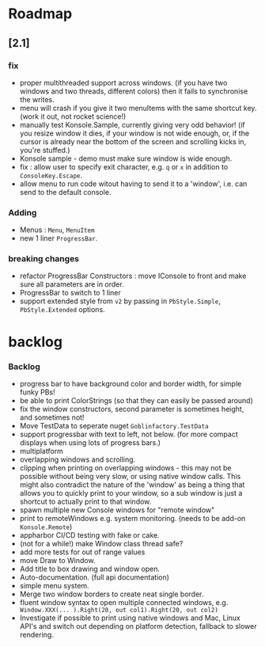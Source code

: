# Roadmap

## [2.1]

### fix

- proper multithreaded support across windows. (if you have two windows and two threads, different colors) then it fails to synchronise the writes.
- menu will crash if you give it two menuItems with the same shortcut key. (work it out, not rocket science!)
- manually test Konsole.Sample, currently giving very odd behavior! (if you resize window it dies, if your window is not wide enough, or, if the cursor is already near the bottom of the screen and scrolling kicks in, you're stuffed.)
- Konsole sample - demo must make sure window is wide enough.
- fix : allow user to specify exit character, e.g. `q` or `x` in addition to `ConsoleKey.Escape`.
- allow menu to run code witout having to send it to a 'window', i.e. can send to the default console.


### Adding

- Menus : `Menu`, `MenuItem`
- new 1 liner `ProgressBar`.

### breaking changes

- refactor ProgressBar Constructors : move IConsole to front and make sure all parameters are in order.
- ProgressBar to switch to 1 liner
- support extended style from `v2` by passing in `PbStyle.Simple`, `PbStyle.Extended` options.

# backlog

### Backlog 
- progress bar to have background color and border width, for simple funky PBs!
- be able to print ColorStrings (so that they can easily be passed around) 
- fix the window constructors, second parameter is sometimes height, and sometimes not!
- Move TestData to seperate nuget `Goblinfactory.TestData`
- support progressbar with text to left, not below. (for more compact displays when using lots of progress bars.)
- multiplatform
- overlapping windows and scrolling.
- clipping when printing on overlapping windows - this may not be possible without being very slow, or using native window calls. This might also contradict the nature of the 'window' as being a thing that allows you to quickly print to your window, so a sub window is just a shortcut to actually print to that window.
- spawn multiple new Console windows for "remote window"
- print to remoteWindows e.g. system monitoring. (needs to be add-on `Konsole.Remote`)
- appharbor CI/CD testing with fake or cake.
- (not for a while!) make Window class thread safe?
- add more tests for out of range values
- move Draw to Window. 
- Add title to box drawing and window open.
- Auto-documentation. (full api documentation)
- simple menu system.
- Merge two window borders to create neat single border.
- fluent window syntax to open multiple connected windows, e.g. ` Window.XXX(... ).Right(20, out col1).Right(20, out col2)`
- Investigate if possible to print using native windows and Mac, Linux API's and switch out depending on platform detection, fallback to slower rendering.
